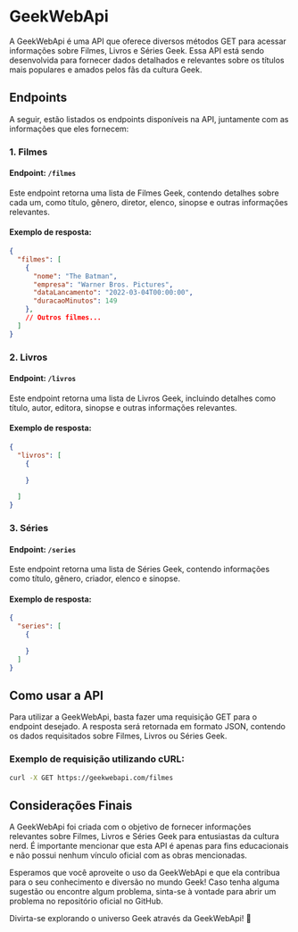 ﻿# GeekWebApi

A GeekWebApi é uma API que oferece diversos métodos GET para acessar informações sobre Filmes, Livros e Séries Geek. Essa API está sendo desenvolvida para fornecer dados detalhados e relevantes sobre os títulos mais populares e amados pelos fãs da cultura Geek.

## Endpoints

A seguir, estão listados os endpoints disponíveis na API, juntamente com as informações que eles fornecem:

### 1. Filmes

#### Endpoint: `/filmes`

Este endpoint retorna uma lista de Filmes Geek, contendo detalhes sobre cada um, como título, gênero, diretor, elenco, sinopse e outras informações relevantes.

#### Exemplo de resposta:

```json
{
  "filmes": [
    {
      "nome": "The Batman",
      "empresa": "Warner Bros. Pictures",
      "dataLancamento": "2022-03-04T00:00:00",
      "duracaoMinutos": 149
    },
    // Outros filmes...
  ]
}
```

### 2. Livros

#### Endpoint: `/livros`

Este endpoint retorna uma lista de Livros Geek, incluindo detalhes como título, autor, editora, sinopse e outras informações relevantes.

#### Exemplo de resposta:

```json
{
  "livros": [
    {
      
    }
   
  ]
}
```

### 3. Séries

#### Endpoint: `/series`

Este endpoint retorna uma lista de Séries Geek, contendo informações como título, gênero, criador, elenco e sinopse.

#### Exemplo de resposta:

```json
{
  "series": [
    {
      
    }
  ]
}
```

## Como usar a API

Para utilizar a GeekWebApi, basta fazer uma requisição GET para o endpoint desejado. A resposta será retornada em formato JSON, contendo os dados requisitados sobre Filmes, Livros ou Séries Geek.

### Exemplo de requisição utilizando cURL:

```bash
curl -X GET https://geekwebapi.com/filmes
```

## Considerações Finais

A GeekWebApi foi criada com o objetivo de fornecer informações relevantes sobre Filmes, Livros e Séries Geek para entusiastas da cultura nerd. É importante mencionar que esta API é apenas para fins educacionais e não possui nenhum vínculo oficial com as obras mencionadas.

Esperamos que você aproveite o uso da GeekWebApi e que ela contribua para o seu conhecimento e diversão no mundo Geek! Caso tenha alguma sugestão ou encontre algum problema, sinta-se à vontade para abrir um problema no repositório oficial no GitHub.

Divirta-se explorando o universo Geek através da GeekWebApi! 🚀

